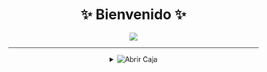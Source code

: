 
<h1 align="center">✨ Bienvenido ✨</h1>

<div align="center">

<!-- Botón de Instagram -->
<a href="https://instagram.com/yeff_669" target="_blank">
  <img src="https://img.shields.io/badge/-Instagram-%23E4405F?style=for-the-badge&logo=instagram&logoColor=white"/>
</a>

</div>

---

<details>
  <summary align="center">
    <!-- Badge como botón -->
    <img src="https://img.shields.io/badge/-Abrir%20Caja%20Misteriosa-%236a0dad?style=for-the-badge&logo=ghost&logoColor=white" alt="Abrir Caja"/>
  </summary>
  <br>

  <div align="center">

  <!-- Imagen de la caja misteriosa -->
  <img src="https://i.imgur.com/3bXK0cE.png" width="200" alt="Caja Misteriosa" style="margin-bottom: 20px;"/>

  <!-- Información que aparece al abrir la caja -->
  <img src="https://github.com/Yeferson669.png" width="140" style="border-radius:50%; border: 4px solid #6a0dad;" alt="Foto de perfil"/>

  ### ✨ @Yeferson669 ✨  
  🎓 Carrera: **Ingeniería en Sistemas**

  ---

  🌌 **Sobre mí:**  
  > Soy un apasionado por la tecnología, la programación y el desarrollo de software.  
  > Con ganas de aprender algo nuevo día a día.

  ---

  ### 🚀 Tecnologías que manejo
  ![Python](https://img.shields.io/badge/Python-FFD43B?style=for-the-badge&logo=python&logoColor=blue)
  ![C++](https://img.shields.io/badge/C++-00599C?style=for-the-badge&logo=cplusplus&logoColor=white)

  ---

  ### 📊 Mis estadísticas
  <img src="https://github-readme-stats.vercel.app/api?username=Yeferson669&show_icons=true&theme=radical" alt="GitHub Stats"/>  
  <img src="https://github-readme-streak-stats.herokuapp.com/?user=Yeferson669&theme=radical" alt="GitHub Streak"/>  

  </div>
</details>
